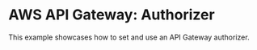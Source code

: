 # AWS API Gateway: Authorizer

This example showcases how to set and use an API Gateway authorizer.
